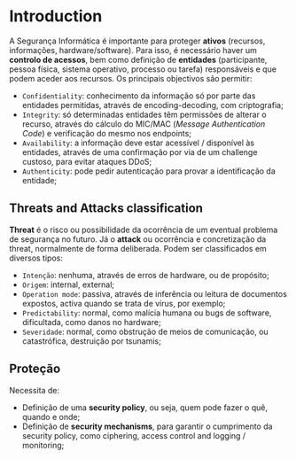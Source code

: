 # Introduction

A Segurança Informática é importante para proteger **ativos** (recursos, informações, hardware/software). Para isso, é necessário haver um **controlo de acessos**, bem como definição de **entidades** (participante, pessoa física, sistema operativo, processo ou tarefa) responsáveis e que podem aceder aos recursos. Os principais objectivos são permitir:

- `Confidentiality`: conhecimento da informação só por parte das entidades permitidas, através de encoding-decoding, com criptografia;
- `Integrity`: só determinadas entidades têm permissões de alterar o recurso, através do cálculo do MIC/MAC (*Message Authentication Code*) e verificação do mesmo nos endpoints;
- `Availability`: a informação deve estar acessível / disponível às entidades, através de uma confirmação por via de um challenge custoso, para evitar ataques DDoS;
- `Authenticity`: pode pedir autenticação para provar a identificação da entidade;

## Threats and Attacks classification

**Threat** é o risco ou possibilidade da ocorrência de um eventual problema de segurança no futuro. Já o **attack** ou ocorrência e concretização da threat, normalmente de forma deliberada. Podem ser classificados em diversos tipos:

- `Intenção`: nenhuma, através de erros de hardware, ou de propósito;
- `Origem`: internal, external;
- `Operation mode`: passiva, através de inferência ou leitura de documentos expostos, activa quando se trata de vírus, por exemplo;
- `Predictability`: normal, como malícia humana ou bugs de software, dificultada, como danos no hardware;
- `Severidade`: normal, como obstrução de meios de comunicação, ou catastrófica, destruição por tsunamis;

## Proteção

Necessita de:

- Definição de uma **security policy**, ou seja, quem pode fazer o quê, quando e onde;
- Definição de **security mechanisms**, para garantir o cumprimento da security policy, como ciphering, access control and logging / monitoring;

